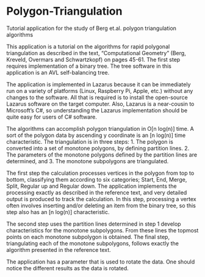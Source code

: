 # Polygon-Triangulation
Tutorial application for the study of Berg et.al. polygon triangulation algorithms

This application is a tutorial on the algorithms for rapid polygonal triangulation as described in the text, “Computational Geometry” (Berg, Kreveld, Overmars and Schwartzkopf) on pages 45-61. The first step requires implementation of a binary tree. The tree software in this application is an AVL self-balancing tree.

The application is implemented in Lazarus because it can be immediately run on a variety of platforms (Linux, Raspberry Pi, Apple, etc.) without any changes to the software. All that is required is to install the open-source Lazarus software on the target computer. Also, Lazarus is a near-cousin to Microsoft’s C#, so understanding the Lazarus implementation should be quite easy for users of C# software.

The algorithms can accomplish polygon triangulation in O[n log(n)] time. A sort of the polygon data by ascending y coordinate is an [n log(n)] time characteristic. The triangulation is in three steps: 1. The polygon is converted into a set of monotone polygons, by defining partition lines. 2. The parameters of the monotone polygons defined by the partition lines are determined, and 3. The monotone subpolygons are triangulated. 

The first step the calculation processes vertices in the polygon from top to bottom, classifying them according to six categories; Start, End, Merge, Split, Regular up and Regular down. The application implements the processing exactly as described in the reference text, and very detailed output is produced to track the calculation. In this step, processing a vertex often involves inserting and/or deleting an item from the binary tree, so this step also has an [n log(n)] characteristic.

The second step uses the partition lines determined in step 1 develop characteristics for the monotone subpolygons. From these lines the topmost points on each monotone subpolygon is obtained. The final step, triangulating each of the monotone subpolygons, follows exactly the algorithm presented in the reference text. 

The application has a parameter that is used to rotate the data. One should notice the different results as the data is rotated.
